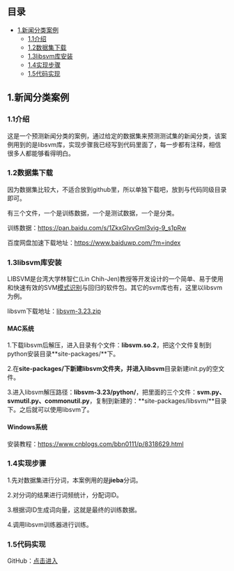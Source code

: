 ## 目录
- [1.新闻分类案例](#1新闻分类案例)
  - [1.1介绍](#11介绍)
  - [1.2数据集下载](#12数据集下载)
  - [1.3libsvm库安装](#13libsvm库安装)
  - [1.4实现步骤](#14实现步骤)
  - [1.5代码实现](https://github.com/wuzhaoqi1015/MachineLearningNote/tree/main/MachineLearningBase/8_SVM/news%20classification/svm_classification.ipynb)

## 1.新闻分类案例

### 1.1介绍

这是一个预测新闻分类的案例，通过给定的数据集来预测测试集的新闻分类，该案例用到的是libsvm库，实现步骤我已经写到代码里面了，每一步都有注释，相信很多人都能够看得明白。

### 1.2数据集下载

因为数据集比较大，不适合放到github里，所以单独下载吧，放到与代码同级目录即可。

有三个文件，一个是训练数据，一个是测试数据，一个是分类。

训练数据：https://pan.baidu.com/s/1ZkxGIvvGml3vig-9_s1pRw

百度网盘加速下载地址：https://www.baiduwp.com/?m=index

### 1.3libsvm库安装

LIBSVM是台湾大学林智仁(Lin Chih-Jen)教授等开发设计的一个简单、易于使用和快速有效的SVM[模式识别](https://baike.baidu.com/item/%E6%A8%A1%E5%BC%8F%E8%AF%86%E5%88%AB/295301)与回归的软件包。其它的svm库也有，这里以libsvm为例。

libsvm下载地址：[libsvm-3.23.zip](http://www.csie.ntu.edu.tw/~cjlin/cgi-bin/libsvm.cgi?+http://www.csie.ntu.edu.tw/~cjlin/libsvm+zip)

#### MAC系统

1.下载libsvm后解压，进入目录有个文件：**libsvm.so.2**，把这个文件复制到python安装目录**site-packages/**下。

2.在**site-packages/**下新建libsvm文件夹，并进入**libsvm**目录新建init.py的空文件。

3.进入libsvm解压路径：**libsvm-3.23/python/**，把里面的三个文件：**svm.py、svmutil.py、commonutil.py**，复制到新建的：**site-packages/libsvm/**目录下。之后就可以使用libsvm了。

#### Windows系统

安装教程：https://www.cnblogs.com/bbn0111/p/8318629.html
### 1.4实现步骤

1.先对数据集进行分词，本案例用的是**jieba**分词。

2.对分词的结果进行词频统计，分配词ID。

3.根据词ID生成词向量，这就是最终的训练数据。

4.调用libsvm训练器进行训练。

### 1.5代码实现
GitHub：[点击进入](https://github.com/wuzhaoqi1015/MachineLearningNote/tree/main/MachineLearningBase/8_SVM/news%20classification/svm_classification.ipynb)

